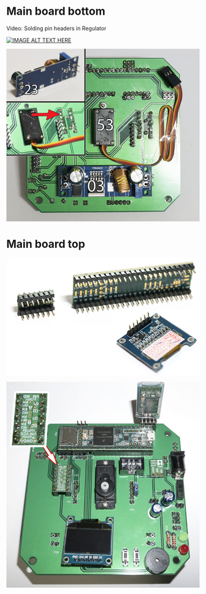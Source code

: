 # Main board bottom

Video: Solding pin headers in Regulator

[![IMAGE ALT TEXT HERE](https://img.youtube.com/vi/kZGVo9eDCLo/0.jpg)](http://www.youtube.com/watch?v=kZGVo9eDCLo)

![alt text](https://github.com/snailstorming/anedubot/blob/master/Documentation/Images/B_MBoard_Bottom_2.jpg)

# Main board top

![alt text](https://github.com/snailstorming/anedubot/blob/master/Documentation/Images/B_Components_headers.jpg)

![alt text](https://github.com/snailstorming/anedubot/blob/master/Documentation/Images/B_MBoard_Top.jpg)
